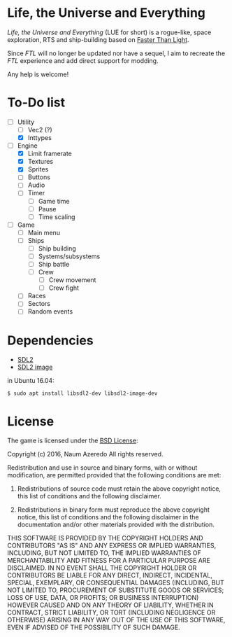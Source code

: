 # Life, the Universe and Everything

_Life, the Universe and Everything_ (LUE for short) is a rogue-like, space
exploration, RTS and ship-building based on [Faster Than Light](http://www.ftlgame.com).

Since _FTL_ will no longer be updated nor have a sequel, I aim to recreate the
_FTL_ experience and add direct support for modding.

Any help is welcome!

# To-Do list

- [ ] Utility
  - [ ] Vec2 (?)
  - [x] Inttypes
- [ ] Engine
  - [x] Limit framerate
  - [x] Textures
  - [x] Sprites
  - [ ] Buttons
  - [ ] Audio
  - [ ] Timer
    - [ ] Game time
    - [ ] Pause
    - [ ] Time scaling
- [ ] Game
  - [ ] Main menu
  - [ ] Ships
    - [ ] Ship building
    - [ ] Systems/subsystems
    - [ ] Ship battle
    - [ ] Crew
      - [ ] Crew movement
      - [ ] Crew fight
  - [ ] Races
  - [ ] Sectors
  - [ ] Random events

# Dependencies

- [SDL2](https://www.libsdl.org/download-2.0.php)
- [SDL2 image](https://www.libsdl.org/projects/SDL_image)

in Ubuntu 16.04:

```
$ sudo apt install libsdl2-dev libsdl2-image-dev
```

# License

The game is licensed under the [BSD License](https://opensource.org/licenses/BSD-2-Clause):

Copyright (c) 2016, Naum Azeredo
All rights reserved.

Redistribution and use in source and binary forms, with or without modification, are permitted provided that the following conditions are met:

1. Redistributions of source code must retain the above copyright notice, this list of conditions and the following disclaimer.

2. Redistributions in binary form must reproduce the above copyright notice, this list of conditions and the following disclaimer in the documentation and/or other materials provided with the distribution.

THIS SOFTWARE IS PROVIDED BY THE COPYRIGHT HOLDERS AND CONTRIBUTORS "AS IS" AND ANY EXPRESS OR IMPLIED WARRANTIES, INCLUDING, BUT NOT LIMITED TO, THE IMPLIED WARRANTIES OF MERCHANTABILITY AND FITNESS FOR A PARTICULAR PURPOSE ARE DISCLAIMED. IN NO EVENT SHALL THE COPYRIGHT HOLDER OR CONTRIBUTORS BE LIABLE FOR ANY DIRECT, INDIRECT, INCIDENTAL, SPECIAL, EXEMPLARY, OR CONSEQUENTIAL DAMAGES (INCLUDING, BUT NOT LIMITED TO, PROCUREMENT OF SUBSTITUTE GOODS OR SERVICES; LOSS OF USE, DATA, OR PROFITS; OR BUSINESS INTERRUPTION) HOWEVER CAUSED AND ON ANY THEORY OF LIABILITY, WHETHER IN CONTRACT, STRICT LIABILITY, OR TORT (INCLUDING NEGLIGENCE OR OTHERWISE) ARISING IN ANY WAY OUT OF THE USE OF THIS SOFTWARE, EVEN IF ADVISED OF THE POSSIBILITY OF SUCH DAMAGE.
